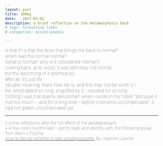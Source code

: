 ```yaml
---
layout: post
title: 100mg
date:   2023-03-01
description: a brief reflection on the metamorphosis back
# tags: formatting links
# categories: miscellaneous

---
```


<span style="font-size:15px;font-weight:lighter">
is that it? is that the dose that brings me back to normal? 
<br> when was the normal normal? 
<br> (what is normal? why is it considered normal?)
<br> looking back, at its worst, it was definitely not normal
<br> but the becoming of it seemed so;
<br> after all, it’s just life
<br> (double meaning: that’s how life is, and this may not be worth it.)
<br> the worst lasted so long; engulfed by it, i resisted for so long
<br> (100mg.) was it all plainly delusional?
</span>

<span style="font-size:15px;font-weight:lighter">
when i wrote in my notes <i>"because it hurt too much – and for a long time – before it became uncomplicated"</i>, it had not gotten uncomplicated yet.


<br>
<hr>

<span style="font-size:14px;font-weight:lighter">
• some reflections after the full effect of the antidepressant.
<br>• a few more months later, i got to read, and identify with, the following essay from Aeon's Psyche: <i><a href="https://psyche.co/guides/how-to-decide-whether-to-start-taking-antidepressant-pills"><br>How to decide whether to take antidepressants</a> (by Stephen Lawrie) </i>
</span>
